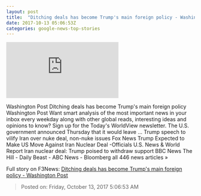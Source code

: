 ```yaml
---
layout: post
title:  "Ditching deals has become Trump's main foreign policy - Washington Post"
date: 2017-10-13 05:06:53Z
categories: google-news-top-stories
---
```


![Ditching deals has become Trump's main foreign policy - Washington Post](https://img.washingtonpost.com/pbox.php?url=http://img.washingtonpost.com/blogs/worldviews/files/2017/10/1013_Trump_Foreign.jpg&w=1484&op=resize&opt=1&filter=antialias&t=20170517)

Washington Post Ditching deals has become Trump's main foreign policy Washington Post Want smart analysis of the most important news in your inbox every weekday along with other global reads, interesting ideas and opinions to know? Sign up for the Today's WorldView newsletter. The U.S. government announced Thursday that it would leave ... Trump speech to vilify Iran over nuke deal, non-nuke issues Fox News Trump Expected to Make US Move Against Iran Nuclear Deal -Officials U.S. News & World Report Iran nuclear deal: Trump poised to withdraw support BBC News The Hill - Daily Beast - ABC News - Bloomberg all 446 news articles »


Full story on F3News: [Ditching deals has become Trump's main foreign policy - Washington Post](http://www.f3nws.com/n/ccjkjD)

> Posted on: Friday, October 13, 2017 5:06:53 AM
